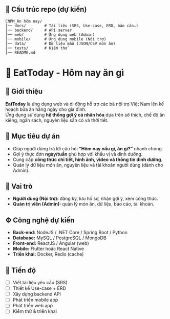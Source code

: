 ## 📂 Cấu trúc repo (dự kiến)
```
CNPM_Ăn hôm nay/
│── docs/        # Tài liệu (SRS, Use-case, ERD, báo cáo…)
│── backend/     # API server
│── web/         # Ứng dụng web (Admin)
│── mobile/      # Ứng dụng mobile (Nội trợ)
│── data/        # Dữ liệu mẫu (JSON/CSV món ăn)
│── tests/       # Kiểm thử
│── README.md
```


# 🍲 EatToday - Hôm nay ăn gì

## 📌 Giới thiệu
**EatToday** là ứng dụng web và di động hỗ trợ các bà nội trợ Việt Nam lên kế hoạch bữa ăn hằng ngày cho gia đình.  
Ứng dụng sử dụng **hệ thống gợi ý cá nhân hóa** dựa trên sở thích, chế độ ăn kiêng, ngân sách, nguyên liệu sẵn có và thời tiết.

## 🎯 Mục tiêu dự án
- Giúp người dùng trả lời câu hỏi **“Hôm nay nấu gì, ăn gì?”** nhanh chóng.  
- Gợi ý thực đơn **ngày/tuần** phù hợp với khẩu vị và dinh dưỡng.  
- Cung cấp **công thức chi tiết, hình ảnh, video và thông tin dinh dưỡng**.  
- Quản lý dữ liệu món ăn, nguyên liệu và tài khoản người dùng (dành cho Admin).  

## 👥 Vai trò
- **Người dùng (Nội trợ):** đăng ký, lưu hồ sơ, nhận gợi ý, xem công thức.  
- **Quản trị viên (Admin):** quản lý món ăn, dữ liệu, báo cáo, tài khoản.  

## ⚙️ Công nghệ dự kiến
- **Back-end:** NodeJS / .NET Core / Spring Boot / Python  
- **Database:** MySQL / PostgreSQL / MongoDB  
- **Front-end:** ReactJS / Angular (web)  
- **Mobile:** Flutter hoặc React Native  
- **Triển khai:** Docker, Redis (cache)  



## 🚀 Tiến độ
- [ ] Viết tài liệu yêu cầu (SRS)  
- [ ] Thiết kế Use-case + ERD  
- [ ] Xây dựng backend API  
- [ ] Phát triển mobile app  
- [ ] Phát triển web app  
- [ ] Kiểm thử & triển khai  
